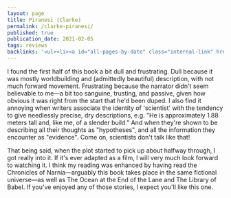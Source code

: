 ```yaml
---
layout: page
title: Piranesi (Clarke)
permalink: /clarke-piranesi/
published: true
publication_date: 2021-02-05
tags: reviews
backlinks: '<ul><li><a id="all-pages-by-date" class="internal-link" href="/all-pages-by-date/">All pages by date</a></li><li><a id="books-published-in-2020" class="internal-link" href="/books-published-in-2020/">Published in 2020</a></li><li><a id="books-read-in-2021" class="internal-link" href="/books-read-in-2021/">Read in 2021</a></li><li><a id="books-tag-fantasy" class="internal-link" href="/books-tag-fantasy/">Fantasy</a></li><li><a id="books-tag-fiction" class="internal-link" href="/books-tag-fiction/">Fiction</a></li><li><a id="reviews" class="internal-link" href="/reviews/">Reviews</a></li></ul>'
---
```


I found the first half of this book a bit dull and frustrating. Dull because it was mostly worldbuilding and (admittedly beautiful) description, with not much forward movement. Frustrating because the narrator didn't seem believable to me—a bit too sanguine, trusting, and passive, given how obvious it was right from the start that he'd been duped. I also find it annoying when writers associate the identity of 'scientist' with the tendency to give needlessly precise, dry descriptions, e.g. "He is approximately 1.88 meters tall and, like me, of a slender build." And when they're shown to be describing all their thoughts as "hypotheses", and all the information they encounter as "evidence". Come on, scientists don't talk like that!

That being said, when the plot started to pick up about halfway through, I got really into it. If it's ever adapted as a film, I will very much look forward to watching it. I think my reading was enhanced by having read the Chronicles of Narnia—arguably this book takes place in the same fictional universe—as well as The Ocean at the End of the Lane and The Library of Babel. If you've enjoyed any of those stories, I expect you'll like this one.